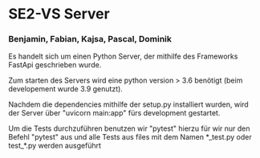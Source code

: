 # SE2-VS Server

### Benjamin, Fabian, Kajsa, Pascal, Dominik

Es handelt sich um einen Python Server, der mithilfe des Frameworks FastApi
geschrieben wurde.

Zum starten des Servers wird eine python version > 3.6 benötigt (beim developement wurde 3.9 genutzt).

Nachdem die dependencies mithilfe der setup.py installiert wurden, wird der Server über
"uvicorn main:app" fürs development gestartet.

Um die Tests durchzuführen benutzen wir "pytest" hierzu für wir nur den Befehl "pytest" aus 
und alle Tests aus files mit dem Namen \*\_test.py oder test_*.py werden ausgeführt 
